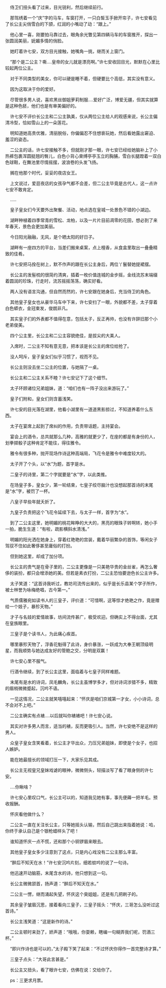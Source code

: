     侍卫们扭头看了过来，目光锐利，然后继续前行。

    那驾绣着一个“庆”字的马车，车窗打开，一只白皙玉手掀开帘子，许七安看见了长公主尖俏雪白的下颌，红润的小嘴动了动：“跟上。”

    他心里一喜，刚要拍马靠过去，眼角余光瞥见第四辆马车的车窗推开，探出一张圆润美丽，妩媚多情的俏脸。

    她盯着许七安，双方目光接触，她嘴角一挑，继而关上窗门。

    “那个是二公主？嘶....皇帝的女儿就是漂亮啊。”许七安收回目光，默默在心里比较起两位公主。

    对于不同类型的美女，你可以硬是睡不着，但硬要比个高低，其实没有意义。

    因为这取决于你的爱好。

    尽管很多男人说，喜欢黑丝御姐萝莉制服....爱好广泛，博爱无疆，但其实就算是这种色胚，他们也是有审美偏好的。

    许七安不评价长公主和二公主孰美，仅从两位公主给人的观感来说，长公主偏清冷型，恰如雪山上的一朵莲花。

    明知道她高贵优雅，清丽脱俗，你偏偏忍不住想亵玩她，然后看她露出窘迫、羞涩的姿态。

    二公主的话，许七安接触不多，但就刚才那一眼，许七安已经给她脑补上了小热裤包裹浑圆挺翘的臀儿，白色小背心束缚亭亭玉立的胸脯，雪白长腿蹬着一双白色球鞋，在舞池里尽情摇摆，波浪卷的头发飞扬。

    搁在他那个时代，妥妥的夜店女王。

    上文说过，爱逛夜店的女孩孕气都不会差，但二公主毕竟是古代人，这一点许七安不敢肯定。

    .....

    皇子皇女们今天要外出聚餐、活动，地点选在皇城一处景色不错的小湖边。

    湖畔种植着四季常青的雪松、龙柏，以及一片片目前凋零的花田，想必到了来年春天，景色会更加美丽。

    今日阳光融融，无风，是个晒太阳的好日子。

    湖畔有一座四方的平台，当差们搬来桌案，点上檀香，从食盒里取出一叠叠精致的佳肴。

    许七安把马拴在树上，默不作声的跟在长公主身后，两位丫鬟替她提裙摆。

    长公主的发髻梳的很简约清爽，插着一枚价值连城的金步摇，金线流苏末端缀着圆润的珍珠，行走时，流苏摇摇荡荡，确实好看。

    两人没有语言沟通，但自然而然的，许七安跟在她身后，充当侍卫的角色。

    其他皇子皇女也从豪华马车中下来，许七安扫了一眼，外貌都不差，太子穿着白色蟒衣，金冠束发，俊朗非凡。

    其实皇子们的外表都不值得在意，包括太子，反正再帅，也没有许辞旧那个小老弟俊美。

    四个公主里，长公主和二公主容貌绝佳，是拔尖的大美人。

    入席时，二公主不知有意无意，把本该是长公主的席位给抢了。

    没人呵斥，皇子皇女们似乎习惯了，视而不见。

    长公主则没去坐二公主的位置，与她隔了一桌。

    长公主和二公主关系不睦？许七安记下了这个细节。

    太子环顾诸位兄弟姐妹，道：“咱们也有一阵子没出来游玩了。”

    皇子们附和，皇女们则含蓄浅笑。

    许七安的目光落在湖里，他看小湖里有一道道黑影掠过，不知道养着什么东西。

    太子在宴席上起到了席纠的作用，负责带话题，主持宴会。

    宴会上的酒令，总共就那么几种，高雅的就更少了，在座的都是有身份的人，划拳掷骰子这种肯定不能往，得往雅令。

    雅令有很多种，抛开现场作诗这种高端局，飞花令是雅令中难度较大的。

    太子开了个头，以“水”为题，首字是水。

    二皇子的诗里，第二个字就要是“水”字，以此类推。

    在场皇子多，皇女少，第一轮结束，七皇子绞尽脑汁也没想起那首诗的末尾是“水”字，被罚了一杯。

    八皇子早些年就夭折了。

    九皇子负责把这个飞花令延续下去，与太子一样，首字为“水”。

    到了二公主这里，她明媚的桃花眸睁的大大的，黑亮的眼珠子转啊转，她小手一拍，脆生生道：“有啦，疏影横斜水清浅。”

    明媚的阳光洒在她身上，穿着红艳艳的宫装，戴着华丽繁杂的首饰，等闲女子驾驭不住如此奢侈甚至庸俗的打扮。

    但到她这里，却成了加分项。

    长公主的贵气是在骨子里的，二公主更像是一只美艳华贵的金丝雀，再怎么奢侈的装扮，都只会增添她的美。但若是素衣打扮，二公主恐怕要逊色长公主许多。

    太子笑道：“这首诗我听过，教坊司流传出来的，似乎是长乐县某个学子所作，被士林誉为咏梅绝唱，古今第一。”

    气质儒雅宛如读书人的三皇子，评价道：“可惜啊，这等惊才绝艳之作，竟是赠给一个妓子，暴殄天物。”

    才子与名妓的爱情故事，坊间流传甚广，极受欢迎。但确实上不得台面，尤其在皇族眼里。

    三皇子是个读书人，为此痛心疾首。

    哪里暴殄天物了，浮香花魁得了此诗，身价暴涨，一跃成为大奉王朝顶级明星，而我顺势与她达成友好的管鲍之交，分明是双赢！

    许七安心里不服气。

    行酒令继续，到了长公主这里，面临着与七皇子同样难题。

    末尾有是水的诗词，凤毛麟角，长公主虽博学多才，但对诗词涉猎不多，精致的眉梢微微蹙起，沉吟不语。

    一见这情况，二公主就笑嘻嘻起来：“怀庆是咱们京城第一才女，小小诗词，总不会对不上吧。”

    二公主确实有点裱....以后就叫你裱裱吧！许七安心说。

    其实对许多男人而言，适当的裱，反而更吸引人。当然，许七安绝不是这样的男人。

    众皇子皇女含笑看着，长公主才华出众，力压兄弟姐妹，即使是个女子，也招人嫉妒。

    能在她最擅长的领域打压一下，大家乐见其成。

    长公主无视皇兄皇妹戏谑的眼神，微微侧头，轻描淡写了看了眼身侧的许七安。

    ....你瞅啥？

    许七安心里叹口气，长公主可以的，知道我见她有事，事先便薅一把羊毛。预收报酬。

    怀庆看他做什么？

    二公主一直在关注长公主，只等她摇头认输，然后自己跳出来指着她说：哈，你终于承认自己是个银枪蜡样头了吧！

    谁知道怀庆一点不慌，还和那个小铜锣眉来眼去。

    其他皇子皇女多少注意到了这点，只是内心戏没有二公主那么丰富。

    “醉后不知天在水！”许七安沉吟片刻，细若蚊吟的说了一句诗。

    他迅速开动脑筋，末尾含水的诗，他只想到这一句。

    长公主微微颔首，扬声道：“醉后不知天在水。”

    二公主一愣，继而涌起失望，怀庆这个臭姐姐，还是有几把刷子的。

    其余皇子皱眉沉思，接着看向三皇子，三皇子摇头：“怀庆，三哥怎么没听过这首诗。”

    长公主浅笑道：“这是新作的诗。”

    二公主顿时来劲了，娇声道：“哦哦，你耍赖，瞎编一句糊弄我们呢，罚酒三杯。”

    “即兴作诗也是可以的，”太子殿下笑了起来：“不过怀庆你得作一首完整诗才算。”

    三皇子点头：“大哥此言甚是。”

    长公主又扭头，看了眼许七安，仿佛在说：交给你了。

    ps：三更求月票。